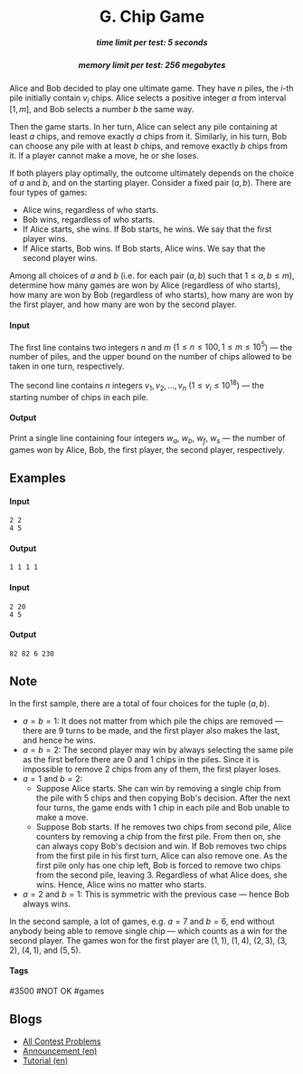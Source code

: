 <h1 style='text-align: center;'> G. Chip Game</h1>

<h5 style='text-align: center;'>time limit per test: 5 seconds</h5>
<h5 style='text-align: center;'>memory limit per test: 256 megabytes</h5>

Alice and Bob decided to play one ultimate game. They have $n$ piles, the $i$-th pile initially contain $v_i$ chips. Alice selects a positive integer $a$ from interval $[1, m]$, and Bob selects a number $b$ the same way. 

Then the game starts. In her turn, Alice can select any pile containing at least $a$ chips, and remove exactly $a$ chips from it. Similarly, in his turn, Bob can choose any pile with at least $b$ chips, and remove exactly $b$ chips from it. If a player cannot make a move, he or she loses. 

If both players play optimally, the outcome ultimately depends on the choice of $a$ and $b$, and on the starting player. Consider a fixed pair $(a,b)$. There are four types of games: 

* Alice wins, regardless of who starts.
* Bob wins, regardless of who starts.
* If Alice starts, she wins. If Bob starts, he wins. We say that the first player wins.
* If Alice starts, Bob wins. If Bob starts, Alice wins. We say that the second player wins.

Among all choices of $a$ and $b$ (i.e. for each pair $(a, b)$ such that $1\leq a, b\leq m$), determine how many games are won by Alice (regardless of who starts), how many are won by Bob (regardless of who starts), how many are won by the first player, and how many are won by the second player. 

#### Input

The first line contains two integers $n$ and $m$ ($1 \leq n \leq 100, 1 \leq m \leq 10^5$) — the number of piles, and the upper bound on the number of chips allowed to be taken in one turn, respectively. 

The second line contains $n$ integers $v_1, v_2, \dots, v_n$ ($1 \leq v_i \leq 10^{18}$) — the starting number of chips in each pile.

#### Output

Print a single line containing four integers $w_a$, $w_b$, $w_f$, $w_s$ — the number of games won by Alice, Bob, the first player, the second player, respectively. 

## Examples

#### Input


```text
2 2  
4 5  

```
#### Output


```text
1 1 1 1  

```
#### Input


```text
2 20  
4 5  

```
#### Output


```text
82 82 6 230  

```
## Note

In the first sample, there are a total of four choices for the tuple $(a,b)$.

* $a = b = 1$: It does not matter from which pile the chips are removed — there are $9$ turns to be made, and the first player also makes the last, and hence he wins.
* $a = b = 2$: The second player may win by always selecting the same pile as the first before there are $0$ and $1$ chips in the piles. Since it is impossible to remove $2$ chips from any of them, the first player loses.
* $a = 1$ and $b = 2$:
	+ Suppose Alice starts. She can win by removing a single chip from the pile with $5$ chips and then copying Bob's decision. After the next four turns, the game ends with $1$ chip in each pile and Bob unable to make a move.
	+ Suppose Bob starts. If he removes two chips from second pile, Alice counters by removing a chip from the first pile. From then on, she can always copy Bob's decision and win. If Bob removes two chips from the first pile in his first turn, Alice can also remove one. As the first pile only has one chip left, Bob is forced to remove two chips from the second pile, leaving $3$. Regardless of what Alice does, she wins. Hence, Alice wins no matter who starts.
* $a = 2$ and $b = 1$: This is symmetric with the previous case — hence Bob always wins.

In the second sample, a lot of games, e.g. $a = 7$ and $b = 6$, end without anybody being able to remove single chip — which counts as a win for the second player. The games won for the first player are $(1, 1)$, $(1, 4)$, $(2, 3)$, $(3, 2)$, $(4, 1)$, and $(5, 5)$.



#### Tags 

#3500 #NOT OK #games 

## Blogs
- [All Contest Problems](../Lyft_Level_5_Challenge_2018_-_Elimination_Round.md)
- [Announcement (en)](../blogs/Announcement_(en).md)
- [Tutorial (en)](../blogs/Tutorial_(en).md)
